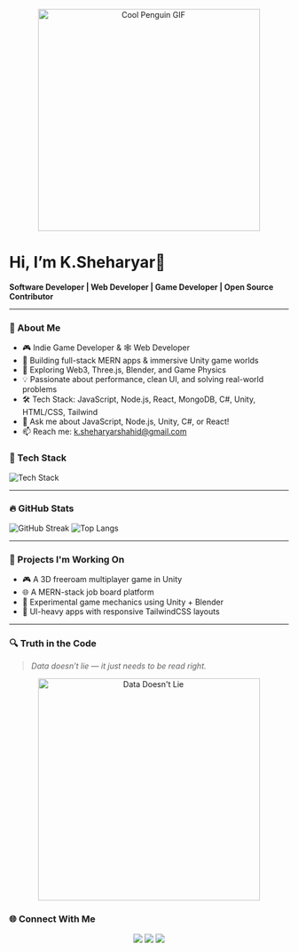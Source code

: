 <!--
**SheharyarRao/SheharyarRao** is a ✨ _special_ ✨ repository because its `README.md` (this file) appears on your GitHub profile.

Here are some ideas to get you started:

- 🔭 I’m currently working on ...
- 🌱 I’m currently learning ...
- 👯 I’m looking to collaborate on ...
- 🤔 I’m looking for help with ...
- 💬 Ask me about ...
- 📫 How to reach me: ...
- 😄 Pronouns: ...
- ⚡ Fun fact: ...
-->
<p align="center">
  <img src="https://media.giphy.com/media/JqmupuTVZYaQX5s094/giphy.gif" width="400" alt="Cool Penguin GIF" />
</p>




# Hi, I’m K.Sheharyar👋

**Software Developer | Web Developer | Game Developer | Open Source Contributor**

---

### 🧠 About Me
- 🎮 Indie Game Developer & 🕸️ Web Developer
- 🔭 Building full-stack MERN apps & immersive Unity game worlds
- 🌱 Exploring Web3, Three.js, Blender, and Game Physics
- 💡 Passionate about performance, clean UI, and solving real-world problems
- 🛠️ Tech Stack: JavaScript, Node.js, React, MongoDB, C#, Unity, HTML/CSS, Tailwind
- 💬 Ask me about JavaScript, Node.js, Unity, C#, or React!
- 📫 Reach me: [k.sheharyarshahid@gmail.com](mailto:k.sheharyarshahid@gmail.com)

### 🧰 Tech Stack

<img src="https://skillicons.dev/icons?i=js,nodejs,react,mongodb,html,css,tailwind,unity,cs,cpp,github,git" alt="Tech Stack" />

---

### 🔥 GitHub Stats

![GitHub Streak](https://github-readme-streak-stats.herokuapp.com/?user=yourusername&theme=dark)
![Top Langs](https://github-readme-stats.vercel.app/api/top-langs/?username=yourusername&layout=compact&theme=dark)

---

### 🚀 Projects I'm Working On
- 🎮 A 3D freeroam multiplayer game in Unity
- 🌐 A MERN-stack job board platform
- 🧪 Experimental game mechanics using Unity + Blender
- 🎨 UI-heavy apps with responsive TailwindCSS layouts

---

### 🔍 Truth in the Code  
> *Data doesn’t lie — it just needs to be read right.*

<p align="center">
  <img src="https://media.giphy.com/media/v1.Y2lkPTc5MGI3NjExajg4cXh3c3MzN3BreDc3MDZ1aW5kcmdmMXg0bGUydHBwZzFhYmgxOCZlcD12MV9naWZzX3NlYXJjaCZjdD1n/LaVp0AyqR5bGsC5Cbm/giphy.gif" alt="Data Doesn't Lie" width="400" />
</p>


### 🌐 Connect With Me
<p align="center">
  <a href="mailto:k.sheharyarshahid@gmail.com"><img src="https://img.shields.io/badge/Email-D14836?style=for-the-badge&logo=gmail&logoColor=white"/></a>
  <a href="https://github.com/SheharyarRao"><img src="https://img.shields.io/badge/GitHub-181717?style=for-the-badge&logo=github&logoColor=white"/></a>
  <a href="https://www.linkedin.com/in/kanwar-muhammad-sheharyar"><img src="https://img.shields.io/badge/LinkedIn-0A66C2?style=for-the-badge&logo=linkedin&logoColor=white"/></a>
  <!-- Add other socials like LinkedIn, Twitter if needed -->
</p>





